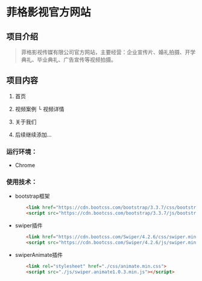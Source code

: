 # 菲格影视官方网站

## 项目介绍

>菲格影视传媒有限公司官方网站，主要经营：企业宣传片、婚礼拍摄、开学典礼、毕业典礼、广告宣传等视频拍摄。
    

## 项目内容

1. 首页

2. 视频案例
    └ 视频详情

3. 关于我们

4. 后续继续添加...

### 运行环境：
* Chrome

### 使用技术：
* bootstrap框架
    ```html
        <link href="https://cdn.bootcss.com/bootstrap/3.3.7/css/bootstrap.min.css" rel="stylesheet">
        <script src="https://cdn.bootcss.com/bootstrap/3.3.7/js/bootstrap.min.js"></script>
    ```

* swiper插件
    ```html
        <link href="https://cdn.bootcss.com/Swiper/4.2.6/css/swiper.min.css" rel="stylesheet">
        <script src="https://cdn.bootcss.com/Swiper/4.2.6/js/swiper.min.js"></script>
    ```
* swiperAnimate插件
    ```html
        <link rel="stylesheet" href="./css/animate.min.css">
        <script src="./js/swiper.animate1.0.3.min.js"></script>
    ```